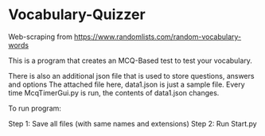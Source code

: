 # Vocabulary-Quizzer
Web-scraping from https://www.randomlists.com/random-vocabulary-words

This is a program that creates an MCQ-Based test to test your vocabulary.

There is also an additional json file that is used to store questions, answers and options 
The attached file here, data1.json is just a sample file. 
Every time McqTimerGui.py is run, the contents of data1.json changes. 

To run program:

Step 1: Save all files (with same names and extensions)
Step 2: Run Start.py
